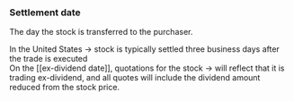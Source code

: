 ### Settlement date 

The day the stock is transferred to the purchaser.

  
In the United States
	-> stock is typically settled three business days after the trade is executed
<br>
On the [[ex-dividend date]], quotations for the stock
	-> will reflect that it is trading ex-dividend, and all quotes will include the dividend amount reduced from the stock price.